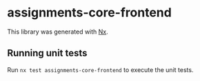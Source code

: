# assignments-core-frontend

This library was generated with [Nx](https://nx.dev).

## Running unit tests

Run `nx test assignments-core-frontend` to execute the unit tests.

